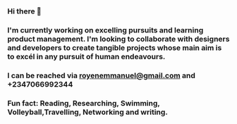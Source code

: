 ### Hi there 👋
### I'm currently working on excelling pursuits and learning product management. I'm looking to collaborate with designers and developers to create tangible projects whose main aim is to excél in any pursuit of human endeavours.
### I can be reached via royenemmanuel@gmail.com and +2347066992344

### Fun fact: Reading, Researching, Swimming, Volleyball,Travelling, Networking and writing.

<!--
**RoyenEmma/RoyenEmma** is a ✨ _special_ ✨ repository because its `README.md` (this file) appears on your GitHub profile.

Here are some ideas to get you started:

- 🔭 I’m currently working on Excelling pursuits
- 🌱 I’m currently learning Product management..
- 👯 I’m looking to collaborate designers, developers
- 🤔 I’m looking for help with ...
- 💬 Ask me about 
- 📫 How to reach me: royenemmanuel@gmail.com
- 😄 Pronouns: Others
- ⚡ Fun fact: Reading,Researching,Travelling,Volleyball,Swimming
-->
